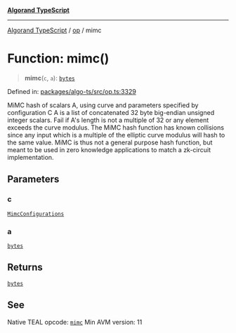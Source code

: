 [**Algorand TypeScript**](../../README.md)

***

[Algorand TypeScript](../../modules.md) / [op](../README.md) / mimc

# Function: mimc()

> **mimc**(`c`, `a`): [`bytes`](../../index/type-aliases/bytes.md)

Defined in: [packages/algo-ts/src/op.ts:3329](https://github.com/algorandfoundation/puya-ts/blob/main/packages/algo-ts/src/op.ts#L3329)

MiMC hash of scalars A, using curve and parameters specified by configuration C
A is a list of concatenated 32 byte big-endian unsigned integer scalars.  Fail if A's length is not a multiple of 32 or any element exceeds the curve modulus.
The MiMC hash function has known collisions since any input which is a multiple of the elliptic curve modulus will hash to the same value. MiMC is thus not a general purpose hash function, but meant to be used in zero knowledge applications to match a zk-circuit implementation.

## Parameters

### c

[`MimcConfigurations`](../enumerations/MimcConfigurations.md)

### a

[`bytes`](../../index/type-aliases/bytes.md)

## Returns

[`bytes`](../../index/type-aliases/bytes.md)

## See

Native TEAL opcode: [`mimc`](https://dev.algorand.co/reference/algorand-teal/opcodes#mimc)
Min AVM version: 11
